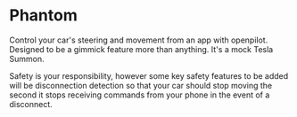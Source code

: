 # Phantom
Control your car's steering and movement from an app with openpilot. Designed to be a gimmick feature more than anything. It's a mock Tesla Summon.

Safety is your responsibility, however some key safety features to be added will be disconnection detection so that your car should stop moving the second it stops receiving commands from your phone in the event of a disconnect.
